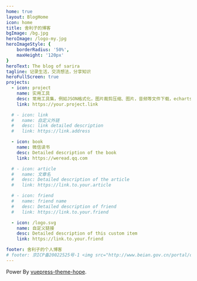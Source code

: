 ```yaml
---
home: true
layout: BlogHome
icon: home
title: 舍利子的博客
bgImage: /bg.jpg
heroImage: /logo-my.jpg
heroImageStyle: {
    borderRadius: '50%',
    maxHeight: '120px'
}
heroText: The blog of sarira
tagline: 记录生活，交流想法，分享知识
heroFullScreen: true
projects:
  - icon: project
    name: 实用工具
    desc: 常用工具集，例如JSON格式化，图片裁剪压缩、图片，音频等文件下载，echarts图配置可视化
    link: https://your.project.link

  # - icon: link
  #   name: 自定义外链
  #   desc: link detailed description
  #   link: https://link.address

  - icon: book
    name: 微信读书
    desc: Detailed description of the book
    link: https://weread.qq.com

  # - icon: article
  #   name: 文章名
  #   desc: Detailed description of the article
  #   link: https://link.to.your.article

  # - icon: friend
  #   name: friend name
  #   desc: Detailed description of friend
  #   link: https://link.to.your.friend

  - icon: /logo.svg
    name: 自定义链接
    desc: Detailed description of this custom item
    link: https://link.to.your.friend

footer: 舍利子的个人博客
# footer: 京ICP备20022525号-1 <img src="http://www.beian.gov.cn/portal/download" /> 京公网安备 11010602104115号
---
```


<!-- This is a blog home page demo.

To use this layout, you should set both `layout: BlogHome` and `home: true` in the page front matter. -->

Power By [vuepress-theme-hope](https://theme-hope.vuejs.vuepress/guide/blog/home/).
